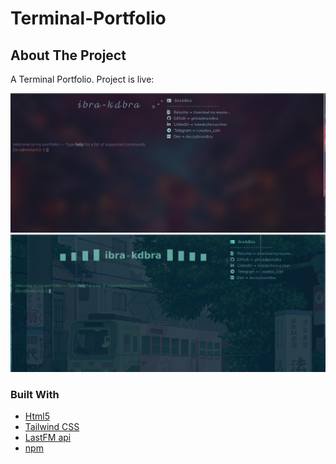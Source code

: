 # Terminal-Portfolio
## About The Project
 A Terminal Portfolio. 
 Project is live: 

![App Screenshot](./assets/image_scenery.png)
![App Screenshot](./assets/gif_scenery.png)



### Built With

* [Html5](https://developer.mozilla.org/en-US/docs/Web/HTML)
* [Tailwind CSS](https://tailwindcss.com/)
* [LastFM api](https://www.last.fm/api)
* [npm](https://www.npmjs.com/)



